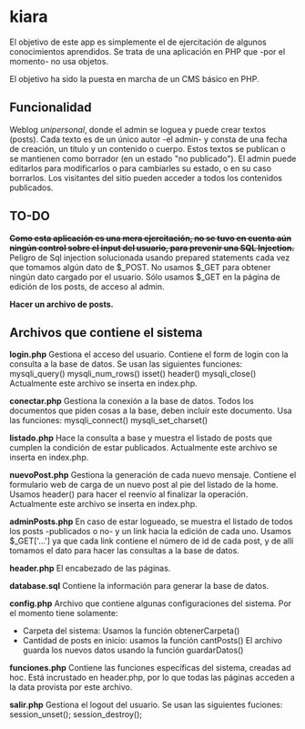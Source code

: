 kiara
=====

El objetivo de este app es simplemente el de ejercitación de algunos conocimientos aprendidos. Se trata de una aplicación en PHP que -por el momento- no usa objetos.

El objetivo ha sido la puesta en marcha de un CMS básico en PHP.

Funcionalidad
-------------
Weblog *unipersonal*, donde el admin se loguea y puede crear textos (posts).
Cada texto es de un único autor -el admin- y consta de una fecha de creación, un título y un contenido o cuerpo.
Estos textos se publican o se mantienen como borrador (en un estado "no publicado").
El admin puede editarlos para modificarlos o para cambiarles su estado, o en su caso borrarlos.
Los visitantes del sitio pueden acceder a todos los contenidos publicados.

TO-DO
-----
**~~Como esta aplicación es una mera ejercitación, no se tuvo en cuenta aún ningún control sobre el input del usuario, para prevenir una SQL Injection.~~** 
Peligro de Sql injection solucionada usando prepared statements cada vez que tomamos algún dato de $_POST. No usamos $_GET para obtener ningún dato cargado por el usuario. Sólo usamos $_GET en la página de edición de los posts, de acceso al admin.

**Hacer un archivo de posts.**

Archivos que contiene el sistema
--------------------------------

**login.php**
Gestiona el acceso del usuario. Contiene el form de login con la consulta a la base de datos. Se usan las siguientes funciones:
mysqli_query()
mysqli_num_rows()
isset()
header()
mysqli_close()
Actualmente este archivo se inserta en index.php.

**conectar.php**
Gestiona la conexión a la base de datos. Todos los documentos que piden cosas a la base, deben incluír este documento. Usa las funciones:
mysqli_connect()
mysqli_set_charset()

**listado.php**
Hace la consulta a base y muestra el listado de posts que cumplen la condición de estar publicados. 
Actualmente este archivo se inserta en index.php.

**nuevoPost.php**
Gestiona la generación de cada nuevo mensaje.
Contiene el formulario web de carga de un nuevo post al pie del listado de la home.
Usamos header() para hacer el reenvío al finalizar la operación.
Actualmente este archivo se inserta en index.php.

**adminPosts.php**
En caso de estar logueado, se muestra el listado de todos los posts -publicados o no- y un link hacia la edición de cada uno.
Usamos $_GET['...'] ya que cada link contiene el número de id de cada post, y de allí tomamos el dato para hacer las consultas a la base de datos.

**header.php**
El encabezado de las páginas.

**database.sql**
Contiene la información para generar la base de datos.

**config.php**
Archivo que contiene algunas configuraciones del sistema.
Por el momento tiene solamente:
- Carpeta del sistema: Usamos la función obtenerCarpeta()
- Cantidad de posts en inicio: usamos la función cantPosts()
El archivo guarda los nuevos datos usando la función guardarDatos()

**funciones.php**
Contiene las funciones específicas del sistema, creadas ad hoc.
Está incrustado en header.php, por lo que todas las páginas acceden a la data provista por este archivo.

**salir.php**
Gestiona el logout del usuario. Se usan las siguientes fuciones:
session_unset();
session_destroy();

